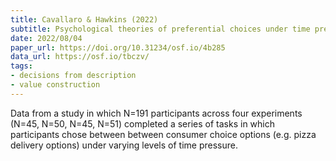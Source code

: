```yaml
---
title: Cavallaro & Hawkins (2022)
subtitle: Psychological theories of preferential choices under time pressure are more consistent than descriptive theories
date: 2022/08/04
paper_url: https://doi.org/10.31234/osf.io/4b285
data_url: https://osf.io/tbczv/
tags:
- decisions from description
- value construction
---
```


Data from a study in which N=191 participants across four experiments (N=45, N=50, N=45, N=51) completed a series of tasks in which participants chose between between consumer choice options (e.g. pizza delivery options) under varying levels of time pressure.
